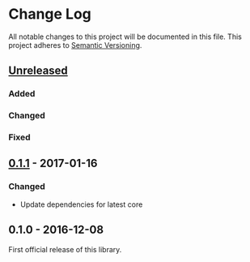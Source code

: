# Change Log
All notable changes to this project will be documented in this file.
This project adheres to [Semantic Versioning](http://semver.org/).

## [Unreleased]
### Added
### Changed
### Fixed

## [0.1.1] - 2017-01-16
### Changed
- Update dependencies for latest core

## 0.1.0 - 2016-12-08
First official release of this library.

[Unreleased]: https://github.com/dreamfactorysoftware/df-azure-ad/compare/0.1.1...HEAD
[0.1.1]: https://github.com/dreamfactorysoftware/df-azure-ad/compare/0.1.0...0.1.1
